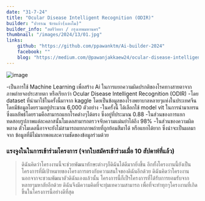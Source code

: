 ```yaml
---
date: "31-7-24"
title: "Ocular Disease Intelligent Recognition (ODIR)"
builder: "ปวรรณ จักรแก้ว(แตงโม)"
builder_info: "สตรีวิทยา / กรุงเทพมหานคร"
thumbnail: "/images/2024/13/01.jpg"
links:
	github: "https://github.com/ppawanktm/Ai-builder-2024"
	facebook: ""
	blog: "https://medium.com/@pawanjakkaew24/ocular-disease-intelligent-recognition-odir-f52837a54464"
---
```


![image](/images/2024/13/01.jpg)

-เป็นการใช้ Machine Learning เพื่อสร้าง Ai ในการแยกความผิดปรกติของโรคทางสายตาจากภาพถ่ายจอประสาทตา หรือเรียกว่า Ocular Disease Intelligent Recognition (ODIR)
-โดย dataset ที่นำมาใช้ในครั้งนี้มาจาก kaggle โดยเป็นข้อมูลของโรงพยาบาลหลายๆแห่งในประเทศจีน โดยมีข้อมูลโดยรวมอยู่ประมาณ 6,000 ตัวอย่าง
-ในครั้งนี้ ได้เลือกใช้ model vit ในการนำมาเทรน ซึ่งผลลัพธ์โดยรวมคือสามารถแยกโรคต่างๆได้ตรง ซึ่งอยู่ที่ประมาณ 0.88
-ในส่วนของการแยกทดสอบรูปภาพแต่ละคลาสนั้นโมเดลสามารถตรวจจับความแม่นยำได้ถึง 98%
-ในส่วนของความผิดพลาด ตัวโมเดลนี้อาจจะยังไม่สามารถแยกภาพถ่ายที่ถูกย้อมสีมาได้ หรือแยกได้ยาก ซึ่งน่าจะเป็นผลมาจาก ข้อมูลที่มีไม่มากพอและความชัดของข้อมูลร่วมด้วย

### แรงจูงในในการเข้าร่วมโครงการ (จากใบสมัครเข้าร่วมเมื่อ 10 สัปดาห์ที่แล้ว)

> ดิฉันคิดว่าโครงงานนี้จะช่วยพัฒนาทักษะต่างๆก็ดิฉันได้ดีมากยิ่งขึ้น อีกทั้งโครงงานนี้ยังเป็นโครงการที่มีเป้าหมายของโครงการตรงกับความสนใจของดิฉันอีกด้วย ดิฉันคิดว่าโครงงานนอกจากจะชวนพัฒนาตัวดิฉันเองแล้วนั้น โครงการนี้ก็เป็ฯโครงการที่ได้รับการยอมรับจากหลายๆมหาลัยอีกด้วย ดิฉันจึงมีความคิดที่จะทุ่มเทความสามารถ เพื่อที่จะทำทุกๆโครงงานที่เกิดขึ้นในโครงการนี้อย่างดีที่สุด
    